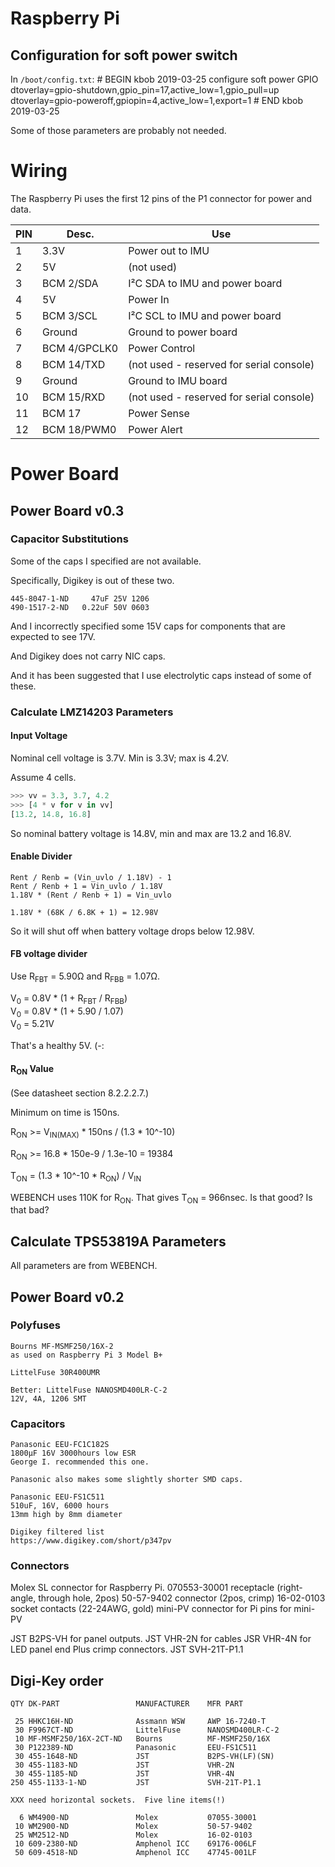 # Raspberry Pi

## Configuration for soft power switch

In `/boot/config.txt`:
    # BEGIN kbob 2019-03-25 configure soft power GPIO
    dtoverlay=gpio-shutdown,gpio_pin=17,active_low=1,gpio_pull=up
    dtoverlay=gpio-poweroff,gpiopin=4,active_low=1,export=1
    # END kbob 2019-03-25

Some of those parameters are probably not needed.


# Wiring

The Raspberry Pi uses the first 12 pins of the P1 connector for power and
data.

PIN | Desc.        | Use
--- | ------------ | ---
  1 | 3.3V         | Power out to IMU
  2 | 5V           | (not used)
  3 | BCM 2/SDA    | I²C SDA to IMU and power board
  4 | 5V           | Power In
  5 | BCM 3/SCL    | I²C SCL to IMU and power board
  6 | Ground       | Ground to power board
  7 | BCM 4/GPCLK0 | Power Control
  8 | BCM 14/TXD   | (not used - reserved for serial console)
  9 | Ground       | Ground to IMU board
 10 | BCM 15/RXD   | (not used - reserved for serial console)
 11 | BCM 17       | Power Sense
 12 | BCM 18/PWM0  | Power Alert


# Power Board

## Power Board v0.3

### Capacitor Substitutions

Some of the caps I specified are not available.

Specifically, Digikey is out of these two.

    445-8047-1-ND     47uF 25V 1206
    490-1517-2-ND   0.22uF 50V 0603

And I incorrectly specified some 15V caps for components that are
expected to see 17V.

And Digikey does not carry NIC caps.

And it has been suggested that I use electrolytic caps instead
of some of these.


### Calculate LMZ14203 Parameters

#### Input Voltage

Nominal cell voltage is 3.7V.  Min is 3.3V; max is 4.2V.

Assume 4 cells.

```python
>>> vv = 3.3, 3.7, 4.2
>>> [4 * v for v in vv]
[13.2, 14.8, 16.8]
```

So nominal battery voltage is 14.8V, min and max are 13.2 and 16.8V.


#### Enable Divider

    Rent / Renb = (Vin_uvlo / 1.18V) - 1
    Rent / Renb + 1 = Vin_uvlo / 1.18V
    1.18V * (Rent / Renb + 1) = Vin_uvlo

    1.18V * (68K / 6.8K + 1) = 12.98V

So it will shut off when battery voltage drops below 12.98V.


#### FB voltage divider

Use R<sub>FBT</sub> = 5.90&ohm; and R<sub>FBB</sub> = 1.07&ohm;.

V<sub>0</sub> = 0.8V * (1 + R<sub>FBT</sub> / R<sub>FBB</sub>)
<br>
V<sub>0</sub> = 0.8V * (1 + 5.90 / 1.07)
<br>
V<sub>0</sub> = 5.21V

That's a healthy 5V. (-:


#### R<sub>ON</sub> Value

(See datasheet section 8.2.2.2.7.)

Minimum on time is 150ns.

R<sub>ON</sub> >= V<sub>IN(MAX)</sub> \* 150ns / (1.3 \* 10^-10)

R<sub>ON</sub> >= 16.8 * 150e-9 / 1.3e-10
       = 19384

T<sub>ON</sub> = (1.3 \* 10^-10 \* R<sub>ON</sub>) / V<sub>IN</sub>

WEBENCH uses 110K for R<sub>ON</sub>.  That gives T<sub>ON</sub> = 966nsec.
Is that good?  Is that bad?

## Calculate TPS53819A Parameters

All parameters are from WEBENCH.




## Power Board v0.2

### Polyfuses

    Bourns MF-MSMF250/16X-2
    as used on Raspberry Pi 3 Model B+

    LittelFuse 30R400UMR

    Better: LittelFuse NANOSMD400LR-C-2
    12V, 4A, 1206 SMT


### Capacitors

    Panasonic EEU-FC1C182S
    1800µF 16V 3000hours low ESR
    George I. recommended this one.

    Panasonic also makes some slightly shorter SMD caps.

    Panasonic EEU-FS1C511
    510uF, 16V, 6000 hours
    13mm high by 8mm diameter

    Digikey filtered list
    https://www.digikey.com/short/p347pv

### Connectors

   <!-- Solderable hole for power in
   2.54mm female socket for Raspberry Pi -->

   Molex SL connector for Raspberry Pi.
   070553-30001 receptacle      (right-angle, through hole, 2pos)
   50-57-9402   connector       (2pos, crimp)
   16-02-0103   socket contacts (22-24AWG, gold)
   mini-PV connector for Pi
   pins for mini-PV

  JST B2PS-VH for panel outputs.
  JST VHR-2N for cables
  JSR VHR-4N for LED panel end
  Plus crimp connectors.
  JST SVH-21T-P1.1


## Digi-Key order

    QTY DK-PART                 MANUFACTURER    MFR PART

     25 HHKC16H-ND              Assmann WSW     AWP 16-7240-T
     30 F9967CT-ND              LittelFuse      NANOSMD400LR-C-2
     10 MF-MSMF250/16X-2CT-ND   Bourns          MF-MSMF250/16X
     30 P122389-ND              Panasonic       EEU-FS1C511
     30 455-1648-ND             JST             B2PS-VH(LF)(SN)
     30 455-1183-ND             JST             VHR-2N
     30 455-1185-ND             JST             VHR-4N
    250 455-1133-1-ND           JST             SVH-21T-P1.1

    XXX need horizontal sockets.  Five line items(!)

      6 WM4900-ND               Molex           07055-30001
     10 WM2900-ND               Molex           50-57-9402
     25 WM2512-ND               Molex           16-02-0103
     10 609-2380-ND             Amphenol ICC    69176-006LF
     50 609-4518-ND             Amphenol ICC    47745-001LF
